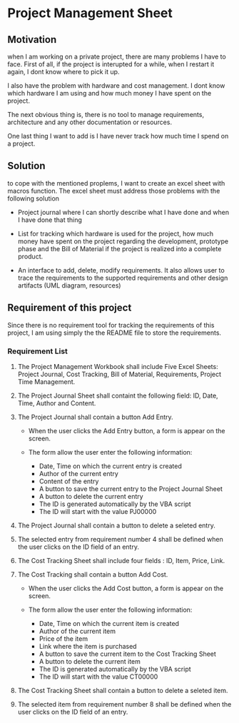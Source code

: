 # Project Management Sheet

## Motivation

when I am working on a private project, there are many problems I have to face. First of all, if the project is interupted
for a while, when I restart it again, I dont know where to pick it up.  

I also have the problem with hardware and cost management. I dont know which hardware I am using and how much money I have spent on the project.

The next obvious thing is, there is no tool to manage requirements, architecture and any other documentation or resources.

One last thing I want to add is I have never track how much time I spend on a project.

## Solution

to cope with the mentioned proplems, I want to create an excel sheet with macros function. The excel sheet must address those problems with the following solution

* Project journal where I can shortly describe what I have done and when I have done that thing

* List for tracking which hardware is used for the project, how much money have spent on the project regarding the development, prototype phase and the Bill of Material if the project is realized into a complete product.

* An interface to add, delete, modify requirements. It also allows user to trace the requirements to the supported requirements and other design artifacts (UML diagram, resources)

## Requirement of this project

Since there is no requirement tool for tracking the requirements of this project, I am using simply the the README file to store the requirements.

### Requirement List

1. The Project Management Workbook shall include Five Excel Sheets: Project Journal, Cost Tracking, Bill of Material, Requirements, Project Time Management.

2. The Project Journal Sheet shall containt the following field: ID, Date, Time, Author and Content.

3. The Project Journal shall contain a button Add Entry.
    * When the user clicks the Add Entry button, a form is appear on the screen.

    * The form allow the user enter the following information:
        * Date, Time on which the current entry is created
        * Author of the current entry
        * Content of the entry
        * A button to save the current entry to the Project Journal Sheet
        * A button to delete the current entry
        * The ID is generated automatically by the VBA script
        * The ID will start with the value PJ00000

4. The Project Journal shall contain a button to delete a seleted entry.

5. The selected entry from requirement number 4 shall be defined when the user clicks on the ID field of an entry.

6. The Cost Tracking Sheet shall include four fields : ID, Item, Price, Link.

7. The Cost Tracking shall contain a button Add Cost.
    * When the user clicks the Add Cost button, a form is appear on the screen.

    * The form allow the user enter the following information:
        * Date, Time on which the current item is created
        * Author of the current item
        * Price of the item
        * Link where the item is purchased
        * A button to save the current item to the Cost Tracking Sheet
        * A button to delete the current item
        * The ID is generated automatically by the VBA script
        * The ID will start with the value CT00000

8. The Cost Tracking Sheet shall contain a button to delete a seleted item.

9. The selected item from requirement number 8 shall be defined when the user clicks on the ID field of an entry.
